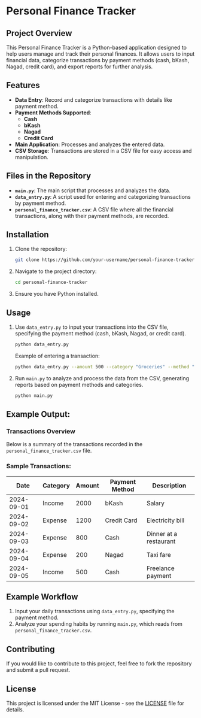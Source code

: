 
# Personal Finance Tracker

## Project Overview
This Personal Finance Tracker is a Python-based application designed to help users manage and track their personal finances. It allows users to input financial data, categorize transactions by payment methods (cash, bKash, Nagad, credit card), and export reports for further analysis.

## Features
- **Data Entry**: Record and categorize transactions with details like payment method.
- **Payment Methods Supported**:
  - **Cash**
  - **bKash**
  - **Nagad**
  - **Credit Card**
- **Main Application**: Processes and analyzes the entered data.
- **CSV Storage**: Transactions are stored in a CSV file for easy access and manipulation.

## Files in the Repository
- **`main.py`**: The main script that processes and analyzes the data.
- **`data_entry.py`**: A script used for entering and categorizing transactions by payment method.
- **`personal_finance_tracker.csv`**: A CSV file where all the financial transactions, along with their payment methods, are recorded.

## Installation
1. Clone the repository:
    ```bash
    git clone https://github.com/your-username/personal-finance-tracker.git
    ```
2. Navigate to the project directory:
    ```bash
    cd personal-finance-tracker
    ```
3. Ensure you have Python installed. 
## Usage
1. Use `data_entry.py` to input your transactions into the CSV file, specifying the payment method (cash, bKash, Nagad, or credit card).
    ```bash
    python data_entry.py
    ```
    Example of entering a transaction:
    ```bash
    python data_entry.py --amount 500 --category "Groceries" --method "bKash"
    ```
2. Run `main.py` to analyze and process the data from the CSV, generating reports based on payment methods and categories.
    ```bash
    python main.py
    ```


##  Example Output:

### Transactions Overview
Below is a summary of the transactions recorded in the `personal_finance_tracker.csv` file.

### Sample Transactions:
| Date       | Category | Amount | Payment Method | Description         |
|------------|----------|--------|----------------|---------------------|
| 2024-09-01 | Income   | 2000   | bKash          | Salary              |
| 2024-09-02 | Expense  | 1200   | Credit Card    | Electricity bill    |
| 2024-09-03 | Expense  | 800    | Cash           | Dinner at a restaurant |
| 2024-09-04 | Expense  | 200    | Nagad          | Taxi fare           |
| 2024-09-05 | Income   | 500    | Cash           | Freelance payment   |
## Example Workflow
1. Input your daily transactions using `data_entry.py`, specifying the payment method.
2. Analyze your spending habits by running `main.py`, which reads from `personal_finance_tracker.csv`.
## Contributing
If you would like to contribute to this project, feel free to fork the repository and submit a pull request.

## License
This project is licensed under the MIT License - see the [LICENSE](LICENSE) file for details.




